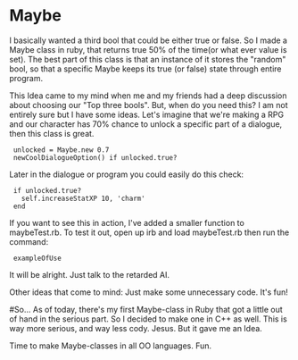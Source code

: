 # Maybe
I basically wanted a third bool that could be either true or false. So I made a Maybe class in ruby, that returns true 50% of the time(or what ever value is set). The best part of this class is that an instance of it stores the "random" bool, so that a specific Maybe keeps its true (or false) state through entire program.

This Idea came to my mind when me and my friends had a deep discussion about choosing our "Top three bools". But, when do you need this? I am not entirely sure but I have some ideas. Let's imagine that we're making a RPG and our character has 70% chance to unlock a specific part of a dialogue, then this class is great.

     unlocked = Maybe.new 0.7
     newCoolDialogueOption() if unlocked.true?

Later in the dialogue or program you could easily do this check:

     if unlocked.true?
       self.increaseStatXP 10, 'charm'
     end
     
     
If you want to see this in action, I've added a smaller function to maybeTest.rb. To test it out, open up irb and load maybeTest.rb
then run the command:

     exampleOfUse

It will be alright. Just talk to the retarded AI.

Other ideas that come to mind: Just make some unnecessary code. It's fun!

#So...
As of today, there's my first Maybe-class in Ruby that got a little out of hand in the serious part. So I decided to make one in C++ as well. This is way more serious, and way less cody. Jesus. 
But it gave me an Idea. 

Time to make Maybe-classes in all OO languages. Fun.
